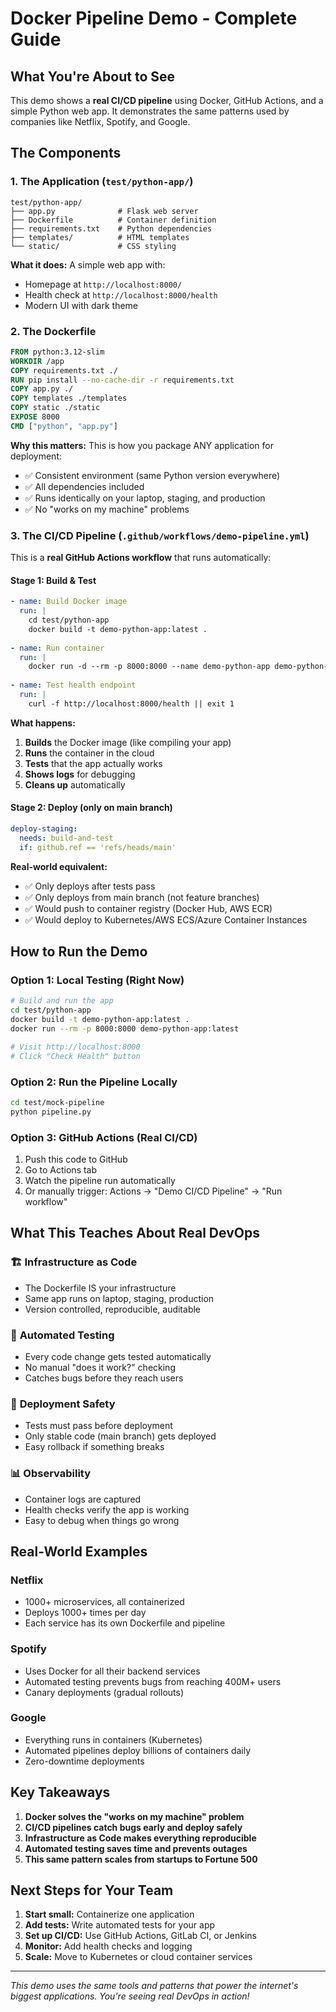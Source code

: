 # Docker Pipeline Demo - Complete Guide

## What You're About to See

This demo shows a **real CI/CD pipeline** using Docker, GitHub Actions, and a simple Python web app. It demonstrates the same patterns used by companies like Netflix, Spotify, and Google.

## The Components

### 1. The Application (`test/python-app/`)
```
test/python-app/
├── app.py              # Flask web server
├── Dockerfile          # Container definition
├── requirements.txt    # Python dependencies
├── templates/          # HTML templates
└── static/             # CSS styling
```

**What it does:** A simple web app with:
- Homepage at `http://localhost:8000/`
- Health check at `http://localhost:8000/health`
- Modern UI with dark theme

### 2. The Dockerfile
```dockerfile
FROM python:3.12-slim
WORKDIR /app
COPY requirements.txt ./
RUN pip install --no-cache-dir -r requirements.txt
COPY app.py ./
COPY templates ./templates
COPY static ./static
EXPOSE 8000
CMD ["python", "app.py"]
```

**Why this matters:** This is how you package ANY application for deployment:
- ✅ Consistent environment (same Python version everywhere)
- ✅ All dependencies included
- ✅ Runs identically on your laptop, staging, and production
- ✅ No "works on my machine" problems

### 3. The CI/CD Pipeline (`.github/workflows/demo-pipeline.yml`)

This is a **real GitHub Actions workflow** that runs automatically:

#### Stage 1: Build & Test
```yaml
- name: Build Docker image
  run: |
    cd test/python-app
    docker build -t demo-python-app:latest .
    
- name: Run container
  run: |
    docker run -d --rm -p 8000:8000 --name demo-python-app demo-python-app:latest
    
- name: Test health endpoint
  run: |
    curl -f http://localhost:8000/health || exit 1
```

**What happens:**
1. **Builds** the Docker image (like compiling your app)
2. **Runs** the container in the cloud
3. **Tests** that the app actually works
4. **Shows logs** for debugging
5. **Cleans up** automatically

#### Stage 2: Deploy (only on main branch)
```yaml
deploy-staging:
  needs: build-and-test
  if: github.ref == 'refs/heads/main'
```

**Real-world equivalent:**
- ✅ Only deploys after tests pass
- ✅ Only deploys from main branch (not feature branches)
- ✅ Would push to container registry (Docker Hub, AWS ECR)
- ✅ Would deploy to Kubernetes/AWS ECS/Azure Container Instances

## How to Run the Demo

### Option 1: Local Testing (Right Now)
```bash
# Build and run the app
cd test/python-app
docker build -t demo-python-app:latest .
docker run --rm -p 8000:8000 demo-python-app:latest

# Visit http://localhost:8000
# Click "Check Health" button
```

### Option 2: Run the Pipeline Locally
```bash
cd test/mock-pipeline
python pipeline.py
```

### Option 3: GitHub Actions (Real CI/CD)
1. Push this code to GitHub
2. Go to Actions tab
3. Watch the pipeline run automatically
4. Or manually trigger: Actions → "Demo CI/CD Pipeline" → "Run workflow"

## What This Teaches About Real DevOps

### 🏗️ **Infrastructure as Code**
- The Dockerfile IS your infrastructure
- Same app runs on laptop, staging, production
- Version controlled, reproducible, auditable

### 🔄 **Automated Testing**
- Every code change gets tested automatically
- No manual "does it work?" checking
- Catches bugs before they reach users

### 🚀 **Deployment Safety**
- Tests must pass before deployment
- Only stable code (main branch) gets deployed
- Easy rollback if something breaks

### 📊 **Observability**
- Container logs are captured
- Health checks verify the app is working
- Easy to debug when things go wrong

## Real-World Examples

### Netflix
- 1000+ microservices, all containerized
- Deploys 1000+ times per day
- Each service has its own Dockerfile and pipeline

### Spotify
- Uses Docker for all their backend services
- Automated testing prevents bugs from reaching 400M+ users
- Canary deployments (gradual rollouts)

### Google
- Everything runs in containers (Kubernetes)
- Automated pipelines deploy billions of containers daily
- Zero-downtime deployments

## Key Takeaways

1. **Docker solves the "works on my machine" problem**
2. **CI/CD pipelines catch bugs early and deploy safely**
3. **Infrastructure as Code makes everything reproducible**
4. **Automated testing saves time and prevents outages**
5. **This same pattern scales from startups to Fortune 500**

## Next Steps for Your Team

1. **Start small:** Containerize one application
2. **Add tests:** Write automated tests for your app
3. **Set up CI/CD:** Use GitHub Actions, GitLab CI, or Jenkins
4. **Monitor:** Add health checks and logging
5. **Scale:** Move to Kubernetes or cloud container services

---

*This demo uses the same tools and patterns that power the internet's biggest applications. You're seeing real DevOps in action!*
